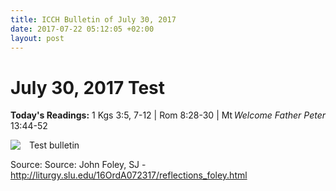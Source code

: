 ```yaml
---
title: ICCH Bulletin of July 30, 2017
date: 2017-07-22 05:12:05 +02:00
layout: post
---
```


# July 30, 2017 Test
<span style="float: right"><em>Welcome Father Peter</em></span>
**Today's Readings:** 1 Kgs 3:5, 7-12 | Rom 8:28-30 | Mt 13:44-52


<img style="float: left; margin-right: 1em;" src="http://liturgy.slu.edu/16OrdA072317/images/MainImage.jpg">

Test bulletin

Source: Source: John Foley, SJ - http://liturgy.slu.edu/16OrdA072317/reflections_foley.html




